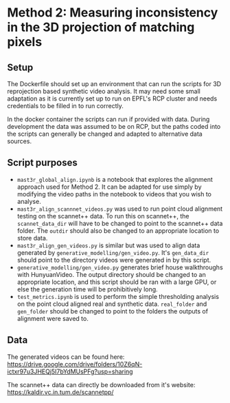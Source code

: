 # Method 2: Measuring inconsistency in the 3D projection of matching pixels

## Setup

The Dockerfile should set up an environment that can run the scripts for 3D reprojection based synthetic video analysis. It may need some small adaptation as it is currently set up to run on EPFL's RCP cluster and needs credentials to be filled in to run correctly.

In the docker container the scripts can run if provided with data. During development the data was assumed to be on RCP, but the paths coded into the scripts can generally be changed and adapted to alternative data sources.

## Script purposes

- `mast3r_global_align.ipynb` is a notebook that explores the alignment approach used for Method 2. It can be adapted for use simply by modifying the video paths in the notebook to videos that you wish to analyse.
- `mast3r_align_scannnet_videos.py` was used to run point cloud alignment testing on the scannet++ data. To run this on scannet++, the `scannet_data_dir` will have to be changed to point to the scannet++ data folder. The `outdir` should also be changed to an appropriate location to store data.
- `mast3r_align_gen_videos.py` is similar but was used to align data generated by `generative_modelling/gen_video.py`. It's `gen_data_dir` should point to the directory videos were generated in by this script.
- `generative_modelling/gen_video.py` generates brief house walkthroughs with HunyuanVideo. The output directory should be changed to an appropriate location, and this script should be ran with a large GPU, or else the generation time will be prohibitively long.
- `test_metrics.ipynb` is used to perform the simple thresholding analysis on the point cloud aligned real and synthetic data. `real_folder` and `gen_folder` should be changed to point to the folders the outputs of alignment were saved to.

## Data

The generated videos can be found here: <https://drive.google.com/drive/folders/10Z6qN-ictxr97u3JHEQj5I7bYdMUsPFg?usp=sharing>

The scannet++ data can directly be downloaded from it's website: <https://kaldir.vc.in.tum.de/scannetpp/>
